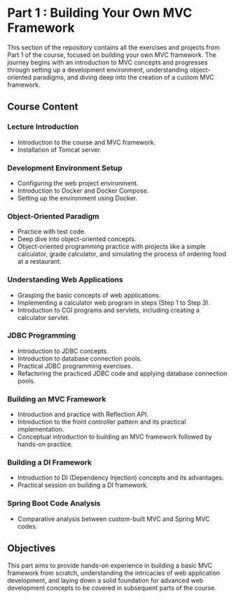 # Part 1 : Building Your Own MVC Framework

This section of the repository contains all the exercises and projects from Part 1 of the course, focused on building your own MVC framework. The journey begins with an introduction to MVC concepts and progresses through setting up a development environment, understanding object-oriented paradigms, and diving deep into the creation of a custom MVC framework.

## Course Content

### Lecture Introduction
- Introduction to the course and MVC framework.
- Installation of Tomcat server.

### Development Environment Setup
- Configuring the web project environment.
- Introduction to Docker and Docker Compose.
- Setting up the environment using Docker.

### Object-Oriented Paradigm
- Practice with test code.
- Deep dive into object-oriented concepts.
- Object-oriented programming practice with projects like a simple calculator, grade calculator, and simulating the process of ordering food at a restaurant.

### Understanding Web Applications
- Grasping the basic concepts of web applications.
- Implementing a calculator web program in steps (Step 1 to Step 3).
- Introduction to CGI programs and servlets, including creating a calculator servlet.

### JDBC Programming
- Introduction to JDBC concepts.
- Introduction to database connection pools.
- Practical JDBC programming exercises.
- Refactoring the practiced JDBC code and applying database connection pools.

### Building an MVC Framework
- Introduction and practice with Reflection API.
- Introduction to the front controller pattern and its practical implementation.
- Conceptual introduction to building an MVC framework followed by hands-on practice.

### Building a DI Framework
- Introduction to DI (Dependency Injection) concepts and its advantages.
- Practical session on building a DI framework.

### Spring Boot Code Analysis
- Comparative analysis between custom-built MVC and Spring MVC codes.

## Objectives

This part aims to provide hands-on experience in building a basic MVC framework from scratch, understanding the intricacies of web application development, and laying down a solid foundation for advanced web development concepts to be covered in subsequent parts of the course.
